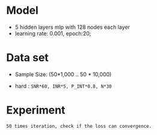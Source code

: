 # Model 
- 5 hidden layers mlp with 128 nodes each layer
- learning rate: 0.001, epoch:20;
# Data set 
- Sample Size: (50*1,000 .. 50 * 10,000)

- hard :
 `SNR*60, INR*5, P_INT*0.8, N*30`
 
# Experiment
`50 times iteration, check if the loss can convergence. `